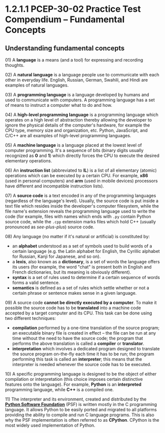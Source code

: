 # 1.2.1.1 PCEP-30-02 Practice Test Compendium – Fundamental Concepts

## Understanding fundamental concepts

01\) A **language** is a means (and a tool) for expressing and recording thoughts.

02\) A **natural language** is a language people use to communicate with each other in everyday life. English, Russian, German, Swahili, and Hindi are examples of natural languages.

03\) A **programming language** is a language developed by humans and used to communicate with computers. A programming language has a set of means to instruct a computer what to do and how.

04\) A **high-level programming language** is a programming language which operates on a high level of abstraction thereby allowing the developer to ignore the physical details of the computer's hardware, for example the CPU type, memory size and organization, etc. Python, JavaScript, and C/C++ are all examples of high-level programming languages.

05\) A **machine language** is a language placed at the lowest level of computer programming. It's a sequence of bits (binary digits usually recognized as **0** and **1**) which directly forces the CPU to execute the desired elementary operations.

06\) An **instruction list** (abbreviated to **IL**) is a list of all elementary (atomic) operations which can be executed by a certain CPU. For example, **x86** (used in personal computers) and **arm** (used in mobile devices) processors have different and incompatible instruction lists).

07\) A **source code** is a text encoded in any of the programming languages (regardless of the language's level). Usually, the source code is put inside a text file which resides inside the developer's computer filesystem, while the file name's extension reveals the programming language used to write the code (for example, files with names which ends with `.py` contain Python source code, while the `.cpp` extension marks files which hold C++ (usually pronounced as _see-plus-plus_) source code.

08\) Any language (no matter if it's natural or artificial) is constituted by:

* an **alphabet** understood as a set of symbols used to build words of a certain language (e.g. the Latin alphabet for English, the Cyrillic alphabet for Russian, Kanji for Japanese, and so on).
* a **lexis**, also known as a **dictionary**, is a set of words the language offers its users (for example, the word "chat" is present both in English and French dictionaries, but its meaning is obviously different).
* **syntax** is a set of rules used to determine if a certain sequence of words forms a valid sentence.
* **semantics** is defined as a set of rules which settle whether or not a certain phrase or sentence makes sense in a given language.

09\) A source code **cannot be directly executed by a computer**. To make it possible the source code has to be **translated** into a machine code accepted by a target computer and its CPU. This task can be done using two different techniques:

* **compilation** performed by a one-time translation of the source program; an executable binary file is created in effect – the file can be run at any time without the need to have the source code; the program that performs the above translation is called a **compiler** or **translator**.
* **interpretation** which involves a dedicated program designed to translate the source program on-the-fly each time it has to be run; the program performing this task is called an **interpreter**; this means that the interpreter is needed whenever the source code has to be executed.

10\) A specific programming language is designed to be the object of either compilation or interpretation (this choice imposes certain distinctive features onto the language). For example, **Python** is an **interpreted** programming language, while **C++** is a compiled one.

11\) The interpreter and its environment, created and distributed by the [**Python Software Foundation**](https://www.python.org/psf-landing/) (PSF) is written mostly in the C programming language. It allows Python to be easily ported and migrated to all platforms providing the ability to compile and run C language programs. This is also why the PSF implementation is often referred to as **CPython**. CPython is the most widely used implementation of Python.
